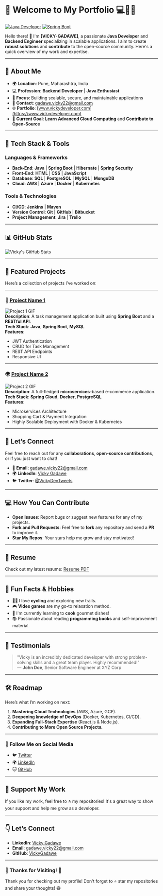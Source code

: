 # 🌟 **Welcome to My Portfolio** 💻👨‍💻

[![Java Developer](https://img.shields.io/badge/Java-007396?style=flat&logo=java&logoColor=white)](https://www.oracle.com/java/) [![Spring Boot](https://img.shields.io/badge/Spring%20Boot-6DB33F?style=flat&logo=spring&logoColor=white)](https://spring.io/projects/spring-boot)

Hello there! 👋 I'm **[VICKY-GADAWE]**, a passionate **Java Developer** and **Backend Engineer** specializing in scalable applications. I aim to create **robust solutions** and **contribute** to the open-source community. Here's a quick overview of my work and expertise.

---

## 🚀 **About Me**

- 🌍 **Location**: Pune, Maharashtra, India
- 💻 **Profession**: **Backend Developer** | **Java Enthusiast**
- 🎯 **Focus**: Building scalable, secure, and maintainable applications
- 📧 **Contact**: [gadawe.vicky22@gmail.com](mailto:gadawe.vicky22@gmail.com)
- 🌐 **Portfolio**: [www.vickydeveloper.com](https://www.vickydeveloper.com)
- 📅 **Current Goal**: **Learn Advanced Cloud Computing** and **Contribute to Open-Source**

---

## 🌈 **Tech Stack & Tools**

### **Languages & Frameworks**
- **Back-End**: **Java** | **Spring Boot** | **Hibernate** | **Spring Security**
- **Front-End**: **HTML** | **CSS** | **JavaScript**
- **Database**: **SQL** | **PostgreSQL** | **MySQL** | **MongoDB**
- **Cloud**: **AWS** | **Azure** | **Docker** | **Kubernetes**

### **Tools & Technologies**
- **CI/CD**: **Jenkins** | **Maven**
- **Version Control**: **Git** | **GitHub** | **Bitbucket**
- **Project Management**: **Jira** | **Trello**

---

## 📊 **GitHub Stats**

![Vicky's GitHub Stats](https://github-readme-stats.vercel.app/api?username=YourGitHubUsername&show_icons=true&count_private=true&hide=prs&theme=radical)

---

## 🎨 **Featured Projects**

Here’s a collection of projects I’ve worked on:

---

### 💼 **[Project Name 1](https://github.com/YourGitHubUsername/ProjectName1)**  
![Project 1 GIF](https://media.giphy.com/media/8Qj4v7bePSn24/giphy.gif)  
**Description**: A task management application built using **Spring Boot** and a **RESTful API**.  
**Tech Stack**: **Java**, **Spring Boot**, **MySQL**  
**Features**:  
- JWT Authentication  
- CRUD for Task Management  
- REST API Endpoints  
- Responsive UI

---

### 🌍 **[Project Name 2](https://github.com/YourGitHubUsername/ProjectName2)**  
![Project 2 GIF](https://media.giphy.com/media/Y8k9fEYxtv6Tm/giphy.gif)  
**Description**: A full-fledged **microservices**-based e-commerce application.  
**Tech Stack**: **Spring Cloud**, **Docker**, **PostgreSQL**  
**Features**:  
- Microservices Architecture  
- Shopping Cart & Payment Integration  
- Highly Scalable Deployment with Docker & Kubernetes

---

## 💬 **Let’s Connect**

Feel free to reach out for any **collaborations**, **open-source contributions**, or if you just want to chat!

- 📧 **Email**: [gadawe.vicky22@gmail.com](mailto:gadawe.vicky22@gmail.com)
- 🌍 **LinkedIn**: [Vicky Gadawe](https://www.linkedin.com/in/vickygadawe)
- 🐦 **Twitter**: [@VickyDevTweets](https://twitter.com/VickyDevTweets)

---

## 💻 **How You Can Contribute**

- **Open Issues**: Report bugs or suggest new features for any of my projects.
- **Fork and Pull Requests**: Feel free to **fork** any repository and send a **PR** to improve it.
- **Star My Repos**: Your stars help me grow and stay motivated!

---

## 📝 **Resume**

Check out my latest resume: [Resume PDF](https://www.example.com/resume)

---

## 🌱 **Fun Facts & Hobbies**

- 🚴‍♂️ I love **cycling** and exploring new trails.
- 🎮 **Video games** are my go-to relaxation method.
- 🍳 I'm currently learning to **cook** gourmet dishes!
- 📚 Passionate about reading **programming books** and self-improvement material.

---

## 🌟 **Testimonials**

> "Vicky is an incredibly dedicated developer with strong problem-solving skills and a great team player. Highly recommended!"  
— **John Doe**, Senior Software Engineer at XYZ Corp

---

## 🛠️ **Roadmap**

Here’s what I’m working on next:

1. **Mastering Cloud Technologies** (AWS, Azure, GCP).
2. **Deepening knowledge of DevOps** (Docker, Kubernetes, CI/CD).
3. **Expanding Full-Stack Expertise** (React.js & Node.js).
4. **Contributing to More Open Source Projects**.

---

### 🔗 **Follow Me on Social Media**

- 🐦 [Twitter](https://twitter.com/YourTwitterHandle)
- 🌍 [LinkedIn](https://www.linkedin.com/in/yourlinkedin)
- 🐱 [GitHub](https://github.com/YourGitHubUsername)

---

## 🌟 **Support My Work**

If you like my work, feel free to **⭐** my repositories! It's a great way to show your support and help me grow as a developer.

---

## 👇 **Let’s Connect**

- **LinkedIn**: [Vicky Gadawe](https://www.linkedin.com/in/vickygadawe)
- **Email**: [gadawe.vicky22@gmail.com](mailto:gadawe.vicky22@gmail.com)
- **GitHub**: [VickyGadawe](https://github.com/YourGitHubUsername)

---

### 🌟 **Thanks for Visiting!** 🌟

Thank you for checking out my profile! Don't forget to ⭐ star my repositories and share your thoughts! 😄
